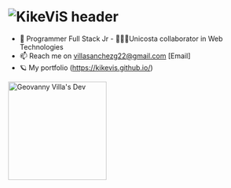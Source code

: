 # ![KikeViS header]()

- 🔬 Programmer Full Stack Jr - 🦸🏻‍♂️Unicosta collaborator in Web Technologies
- 📫 Reach me on villasanchezg22@gmail.com [Email]
- 🪐 My portfolio (https://kikevis.github.io/)

<a href="https://kikevis.github.io/"><img src="" width="200" alt="Geovanny Villa's Dev"/></a>
